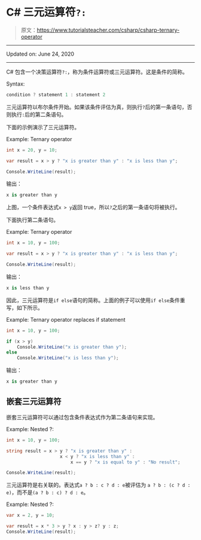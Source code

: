 # C# 三元运算符`?:`

> 原文：<https://www.tutorialsteacher.com/csharp/csharp-ternary-operator>

* * *

Updated on: <time datetime="2020-06-24">June 24, 2020</time>

* * *

C# 包含一个决策运算符`?:`，称为条件运算符或三元运算符。这是条件的简称。

Syntax:

```cs
condition ? statement 1 : statement 2

```

三元运算符以布尔条件开始。如果该条件评估为真，则执行`?`后的第一条语句，否则执行`:`后的第二条语句。

下面的示例演示了三元运算符。

Example: Ternary operator

```cs
int x = 20, y = 10;

var result = x > y ? "x is greater than y" : "x is less than y";

Console.WriteLine(result); 
```

输出：

```cs
x is greater than y
```

上图，一个条件表达式`x > y`返回 true，所以`?`之后的第一条语句将被执行。

下面执行第二条语句。

Example: Ternary operator

```cs
int x = 10, y = 100;

var result = x > y ? "x is greater than y" : "x is less than y";

Console.WriteLine(result); 
```

输出：

```cs
x is less than y
```

因此，三元运算符是`if else`语句的简称。上面的例子可以使用`if else`条件重写，如下所示。

Example: Ternary operator replaces if statement

```cs
int x = 10, y = 100;

if (x > y)
    Console.WriteLine("x is greater than y");
else
    Console.WriteLine("x is less than y"); 
```

输出：

```cs
x is greater than y
```

## 嵌套三元运算符

嵌套三元运算符可以通过包含条件表达式作为第二条语句来实现。

Example: Nested ?:

```cs
int x = 10, y = 100;

string result = x > y ? "x is greater than y" : 
                    x < y ? "x is less than y" : 
                        x == y ? "x is equal to y" : "No result";

Console.WriteLine(result); 
```

三元运算符是右关联的。表达式`a ? b : c ? d : e`被评估为 `a ? b : (c ? d : e)`，而不是`(a ? b : c) ? d : e`。

Example: Nested ?:

```cs
var x = 2, y = 10;

var result = x * 3 > y ? x : y > z? y : z;
Console.WriteLine(result); 
```